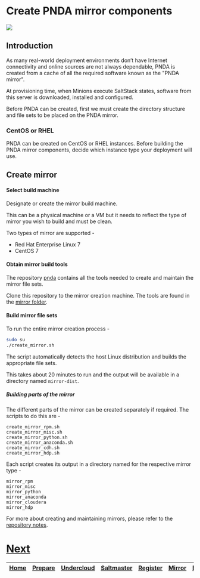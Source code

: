 # Create PNDA mirror components

![](../images/breadcrumbs-mirror.jpg)

## Introduction

As many real-world deployment environments don’t have Internet connectivity and online sources are not always dependable, PNDA is created from a cache of all the required software known as the "PNDA mirror".

At provisioning time, when Minions execute SaltStack states, software from this server is downloaded, installed and configured.

Before PNDA can be created, first we must create the directory structure and file sets to be placed on the PNDA mirror.

### CentOS or RHEL

PNDA can be created on CentOS or RHEL instances. Before building the PNDA mirror components, decide which instance type your deployment will use.

## Create mirror

#### Select build machine

Designate or create the mirror build machine. 
 
This can be a physical machine or a VM but it needs to reflect the type of mirror you wish to build and must be clean.

Two types of mirror are supported -

- Red Hat Enterprise Linux 7
- CentOS 7 

#### Obtain mirror build tools

The repository [pnda](https://github.com/pndaproject/pnda) contains all the tools needed to create and maintain the mirror file sets.

Clone this repository to the mirror creation machine. The tools are found in the [mirror folder](https://github.com/pndaproject/pnda/tree/master/mirror).

#### Build mirror file sets

To run the entire mirror creation process -

```sh
sudo su
./create_mirror.sh
```

The script automatically detects the host Linux distribution and builds the appropriate file sets.

This takes about 20 minutes to run and the output will be available in a directory named ```mirror-dist```.

##### Building parts of the mirror

The different parts of the mirror can be created separately if required. The scripts to do this are -

```
create_mirror_rpm.sh
create_mirror_misc.sh
create_mirror_python.sh
create_mirror_anaconda.sh
create_mirror_cdh.sh
create_mirror_hdp.sh
```

Each script creates its output in a directory named for the respective mirror type -

```
mirror_rpm
mirror_misc
mirror_python
mirror_anaconda
mirror_cloudera
mirror_hdp
```

For more about creating and maintaining mirrors, please refer to the [repository notes](https://github.com/pndaproject/pnda/tree/master/mirror).

# [Next](BUILD.md)

| [Home](../OVERVIEW.md) | [Prepare](PREPARE.md) | [Undercloud](UNDERCLOUD.md) | [Saltmaster](SALTMASTER.md) | [Register](REGISTER.md) | [Mirror](MIRROR.md) | [Build](BUILD.md) | [Stage](STAGE.md) | [Configure](CONFIGURE.md) | [Create](CREATE.md) | 
| --- | --- | --- | --- | --- | --- | --- | --- | --- | --- |

